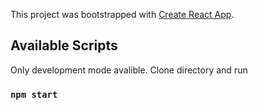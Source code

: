 This project was bootstrapped with [Create React App](https://github.com/facebook/create-react-app).

## Available Scripts

Only development mode avalible.
Clone directory and run

### `npm start`